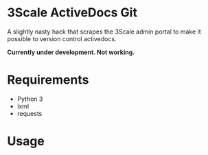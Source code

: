 3Scale ActiveDocs Git
=====================

A slightly nasty hack that scrapes the 3Scale admin portal to make it possible to version control activedocs.

**Currently under development. Not working.**

Requirements
============

* Python 3
* lxml
* requests

Usage
=====

